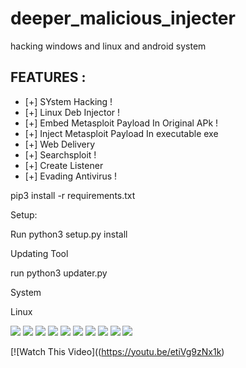 # deeper_malicious_injecter

hacking windows and linux and android system 
## FEATURES :
* [+] SYstem Hacking !
* [+] Linux Deb Injector !
* [+] Embed Metasploit Payload In Original APk !
* [+] Inject Metasploit Payload In executable exe 
* [+] Web Delivery
* [+] Searchsploit !
* [+] Create Listener
* [+] Evading Antivirus !


pip3 install -r requirements.txt



Setup:

Run python3 setup.py install

Updating Tool 

run python3 updater.py


System

Linux


<img src="screen/s2.png">
<img src="screen/s3.png">

<img src="screen/s4.png">
<img src="screen/s5.png">
<img src="screen/s6.png">

<img src="screen/d1.jpg">
<img src="screen/d2.jpg">
<img src="screen/d3.jpg">
<img src="screen/d4.jpg">
<img src="screen/d5.jpg">



[![Watch This Video]((https://youtu.be/etiVg9zNx1k)





